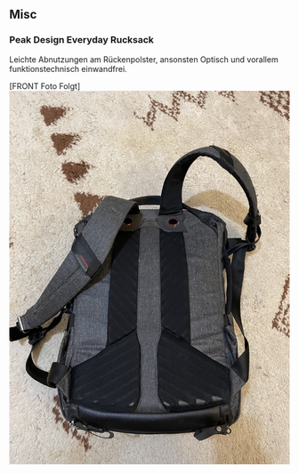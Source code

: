 ## Misc

### Peak Design Everyday Rucksack

Leichte Abnutzungen am Rückenpolster, ansonsten Optisch und vorallem funktionstechnisch einwandfrei.

[FRONT Foto Folgt]
![IMG_5282.jpeg](images/IMG_5282.jpeg)